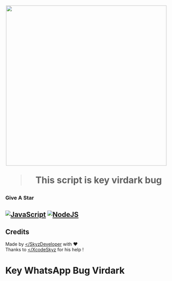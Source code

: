 <h1 align="center">

<img width="500" src="https://dafunda.com/wp-content/uploads/2021/01/Karakter-Hunter-x-Hunter-Yang-Kuat-Menurut-Hisoka.jpg">
 
 > This script is key virdark bug 
 
### Give A Star

## [![JavaScript](https://img.shields.io/badge/JavaScript-d6cc0f?style=for-the-badge&logo=javascript&logoColor=white)](https://javascript.com) [![NodeJS](https://img.shields.io/badge/Node.js-43853D?style=for-the-badge&logo=node.js&logoColor=white)](https://nodejs.org/)

## Credits

Made by [</SkyzDeveloper](https://github.com/skyz-ops) with ❤️  
Thanks to [</XcodeSkyz](https://github.com/skyz-ops) for his help !
# Key WhatsApp Bug Virdark
